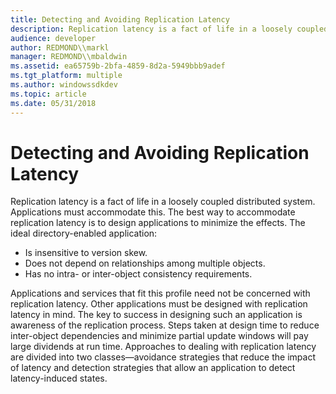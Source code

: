 ```yaml
---
title: Detecting and Avoiding Replication Latency
description: Replication latency is a fact of life in a loosely coupled distributed system.
audience: developer
author: REDMOND\\markl
manager: REDMOND\\mbaldwin
ms.assetid: ea65759b-2bfa-4859-8d2a-5949bbb9adef
ms.tgt_platform: multiple
ms.author: windowssdkdev
ms.topic: article
ms.date: 05/31/2018
---
```


# Detecting and Avoiding Replication Latency

Replication latency is a fact of life in a loosely coupled distributed system. Applications must accommodate this. The best way to accommodate replication latency is to design applications to minimize the effects. The ideal directory-enabled application:

-   Is insensitive to version skew.
-   Does not depend on relationships among multiple objects.
-   Has no intra- or inter-object consistency requirements.

Applications and services that fit this profile need not be concerned with replication latency. Other applications must be designed with replication latency in mind. The key to success in designing such an application is awareness of the replication process. Steps taken at design time to reduce inter-object dependencies and minimize partial update windows will pay large dividends at run time. Approaches to dealing with replication latency are divided into two classes—avoidance strategies that reduce the impact of latency and detection strategies that allow an application to detect latency-induced states.

 

 




